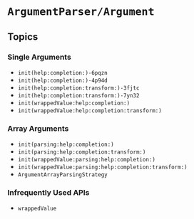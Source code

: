 # ``ArgumentParser/Argument``

## Topics

### Single Arguments

- ``init(help:completion:)-6pqzn``
- ``init(help:completion:)-4p94d``
- ``init(help:completion:transform:)-3fjtc``
- ``init(help:completion:transform:)-7yn32``
- ``init(wrappedValue:help:completion:)``
- ``init(wrappedValue:help:completion:transform:)``

### Array Arguments

- ``init(parsing:help:completion:)``
- ``init(parsing:help:completion:transform:)``
- ``init(wrappedValue:parsing:help:completion:)``
- ``init(wrappedValue:parsing:help:completion:transform:)``
- ``ArgumentArrayParsingStrategy``

### Infrequently Used APIs

- ``wrappedValue``
